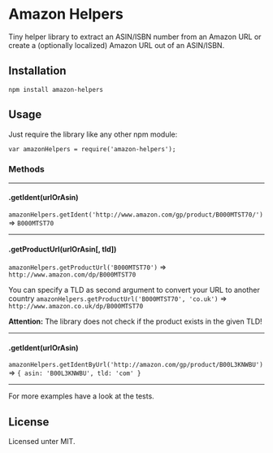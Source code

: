 # Amazon Helpers

Tiny helper library to extract an ASIN/ISBN number from an Amazon URL or create a (optionally localized) Amazon URL out of an ASIN/ISBN.

## Installation

`npm install amazon-helpers`

## Usage

Just require the library like any other npm module:

`var amazonHelpers = require('amazon-helpers');`

### Methods

- - -

#### .getIdent(urlOrAsin)

`amazonHelpers.getIdent('http://www.amazon.com/gp/product/B000MTST70/')`
=> `B000MTST70`

- - -

#### .getProductUrl(urlOrAsin[, tld])

`amazonHelpers.getProductUrl('B000MTST70')`
=> `http://www.amazon.com/dp/B000MTST70`

You can specify a TLD as second argument to convert your URL to another country
`amazonHelpers.getProductUrl('B000MTST70', 'co.uk')`
=> `http://www.amazon.co.uk/dp/B000MTST70`

**Attention:** The library does not check if the product exists in the given TLD!

- - -

#### .getIdent(urlOrAsin)

`amazonHelpers.getIdentByUrl('http://amazon.com/gp/product/B00L3KNWBU')`
=> `{ asin: 'B00L3KNWBU', tld: 'com' }`

- - -

For more examples have a look at the tests.

## License

Licensed unter MIT.